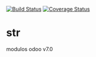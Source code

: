[![Build Status](https://travis-ci.org/jobiols/str.svg?branch=8.0)](https://travis-ci.org/jobiols/str)
[![Coverage Status](https://coveralls.io/repos/jobiols/str/badge.svg?branch=master&service=github)](https://coveralls.io/github/jobiols/str?branch=7.0)
# str

modulos odoo v7.0
